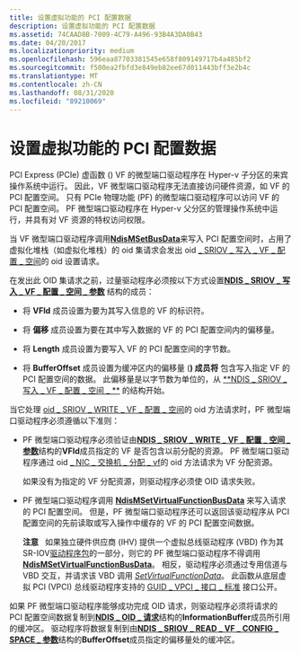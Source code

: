 ```yaml
---
title: 设置虚拟功能的 PCI 配置数据
description: 设置虚拟功能的 PCI 配置数据
ms.assetid: 74CAAD8B-7009-4C79-A496-93B4A3DA0B43
ms.date: 04/20/2017
ms.localizationpriority: medium
ms.openlocfilehash: 596eaa87703381545e658f809149717b4a485bf2
ms.sourcegitcommit: f500ea2fbfd3e849eb82ee67d011443bff3e2b4c
ms.translationtype: MT
ms.contentlocale: zh-CN
ms.lasthandoff: 08/31/2020
ms.locfileid: "89210069"
---
```

# <a name="setting-the-pci-configuration-data-of-a-virtual-function"></a>设置虚拟功能的 PCI 配置数据


PCI Express (PCIe) 虚函数 () VF 的微型端口驱动程序在 Hyper-v 子分区的来宾操作系统中运行。 因此，VF 微型端口驱动程序无法直接访问硬件资源，如 VF 的 PCI 配置空间。 只有 PCIe 物理功能 (PF) 的微型端口驱动程序可以访问 VF 的 PCI 配置空间。 PF 微型端口驱动程序在 Hyper-v 父分区的管理操作系统中运行，并具有对 VF 资源的特权访问权限。

当 VF 微型端口驱动程序调用[**NdisMSetBusData**](/windows-hardware/drivers/ddi/ndis/nf-ndis-ndismsetbusdata)来写入 PCI 配置空间时，占用了虚拟化堆栈（如虚拟化堆栈）的 oid 集请求会发出 oid [ \_ SRIOV \_ 写入 \_ VF \_ 配置 \_ 空间](./oid-sriov-write-vf-config-space.md)的 oid 设置请求。

在发出此 OID 集请求之前，过量驱动程序必须按以下方式设置[**NDIS \_ SRIOV \_ 写入 \_ VF \_ 配置 \_ 空间 \_ 参数**](/windows-hardware/drivers/ddi/ntddndis/ns-ntddndis-_ndis_sriov_write_vf_config_space_parameters) 结构的成员：

-   将 **VFId** 成员设置为要为其写入信息的 VF 的标识符。

-   将 **偏移** 成员设置为要在其中写入数据的 VF 的 PCI 配置空间内的偏移量。

-   将 **Length** 成员设置为要写入 VF 的 PCI 配置空间的字节数。

-   将 **BufferOffset** 成员设置为缓冲区内的偏移量 (**) 成员将** 包含写入指定 VF 的 PCI 配置空间的数据。 此偏移量是以字节数为单位的，从 [**NDIS \_ SRIOV \_ 写入 \_ VF \_ 配置 \_ 空间 \_ **](/windows-hardware/drivers/ddi/ntddndis/ns-ntddndis-_ndis_sriov_write_vf_config_space_parameters) 的结构开始。

当它处理 [oid \_ SRIOV \_ WRITE \_ VF \_ 配置 \_ 空间](./oid-sriov-write-vf-config-space.md)的 oid 方法请求时，PF 微型端口驱动程序必须遵循以下准则：

-   PF 微型端口驱动程序必须验证由[**NDIS \_ SRIOV \_ WRITE \_ VF \_ 配置 \_ 空间 \_ 参数**](/windows-hardware/drivers/ddi/ntddndis/ns-ntddndis-_ndis_sriov_write_vf_config_space_parameters)结构的**VFId**成员指定的 VF 是否包含以前分配的资源。 PF 微型端口驱动程序通过 oid [ \_ NIC \_ 交换机 \_ 分配 \_ vf](./oid-nic-switch-allocate-vf.md)的 oid 方法请求为 VF 分配资源。

    如果没有为指定的 VF 分配资源，则驱动程序必须使 OID 请求失败。

-   PF 微型端口驱动程序调用 [**NdisMSetVirtualFunctionBusData**](/windows-hardware/drivers/ddi/ndis/nf-ndis-ndismsetvirtualfunctionbusdata) 来写入请求的 PCI 配置空间。 但是，PF 微型端口驱动程序还可以返回该驱动程序从 PCI 配置空间的先前读取或写入操作中缓存的 VF 的 PCI 配置空间数据。

    **注意**   如果独立硬件供应商 (IHV) 提供一个虚拟总线驱动程序 (VBD) 作为其 SR-IOV[驱动程序包](../install/driver-packages.md)的一部分，则它的 PF 微型端口驱动程序不得调用[**NdisMSetVirtualFunctionBusData**](/windows-hardware/drivers/ddi/ndis/nf-ndis-ndismsetvirtualfunctionbusdata)。 相反，驱动程序必须通过专用信道与 VBD 交互，并请求该 VBD 调用 [*SetVirtualFunctionData*](/windows-hardware/drivers/ddi/wdm/nc-wdm-set_virtual_device_data)。 此函数从底层虚拟 PCI (VPCI) 总线驱动程序支持的 [GUID \_ VPCI \_ 接口 \_ 标准](https://msdn.microsoft.com/library/windows/hardware/hh451146) 接口公开。

     

如果 PF 微型端口驱动程序能够成功完成 OID 请求，则驱动程序必须将请求的 PCI 配置空间数据复制到[**NDIS \_ OID \_ 请求**](/windows-hardware/drivers/ddi/ndis/ns-ndis-_ndis_oid_request)结构的**InformationBuffer**成员所引用的缓冲区。 驱动程序将数据复制到由[**NDIS \_ SRIOV \_ READ \_ VF \_ CONFIG \_ SPACE \_ 参数**](/windows-hardware/drivers/ddi/ntddndis/ns-ntddndis-_ndis_sriov_read_vf_config_space_parameters)结构的**BufferOffset**成员指定的偏移量处的缓冲区。

 

